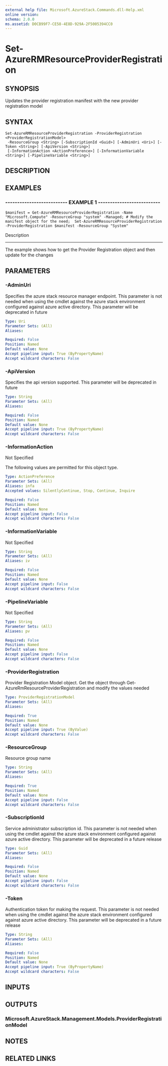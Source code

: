 ```yaml
---
external help file: Microsoft.AzureStack.Commands.dll-Help.xml
online version: 
schema: 2.0.0
ms.assetid: D0CB99F7-CE58-4E8D-929A-2F5005394CC0
---
```


# Set-AzureRMResourceProviderRegistration

## SYNOPSIS
Updates the provider registration manifest with the new provider registration model

## SYNTAX

```
Set-AzureRMResourceProviderRegistration -ProviderRegistration <ProviderRegistrationModel>
 -ResourceGroup <String> [-SubscriptionId <Guid>] [-AdminUri <Uri>] [-Token <String>] [-ApiVersion <String>]
 [-InformationAction <ActionPreference>] [-InformationVariable <String>] [-PipelineVariable <String>]
```

## DESCRIPTION

## EXAMPLES

### -------------------------- EXAMPLE 1 --------------------------
```
$manifest = Get-AzureRMResourceProviderRegistration -Name "Microsoft.Compute" -ResourceGroup "system" -Managed; # Modify the manifest object for the need;  Set-AzureRMResourceProviderRegistration -ProviderRegistration $manifest -ResourceGroup "System"
```

Description

-----------

The example shows how to get the Provider Registration object and then update for the changes

## PARAMETERS

### -AdminUri
Specifies the azure stack resource manager endpoint.
This parameter is not needed when using the cmdlet against the azure stack environment configured against azure active directory.
This parameter will be deprecated in future

```yaml
Type: Uri
Parameter Sets: (All)
Aliases: 

Required: False
Position: Named
Default value: None
Accept pipeline input: True (ByPropertyName)
Accept wildcard characters: False
```

### -ApiVersion
Specifies the api version supported.
This parameter will be deprecated in future

```yaml
Type: String
Parameter Sets: (All)
Aliases: 

Required: False
Position: Named
Default value: None
Accept pipeline input: True (ByPropertyName)
Accept wildcard characters: False
```

### -InformationAction
Not Specified

The following values are permitted for this object type.

```yaml
Type: ActionPreference
Parameter Sets: (All)
Aliases: infa
Accepted values: SilentlyContinue, Stop, Continue, Inquire

Required: False
Position: Named
Default value: None
Accept pipeline input: False
Accept wildcard characters: False
```

### -InformationVariable
Not Specified

```yaml
Type: String
Parameter Sets: (All)
Aliases: iv

Required: False
Position: Named
Default value: None
Accept pipeline input: False
Accept wildcard characters: False
```

### -PipelineVariable
Not Specified

```yaml
Type: String
Parameter Sets: (All)
Aliases: pv

Required: False
Position: Named
Default value: None
Accept pipeline input: False
Accept wildcard characters: False
```

### -ProviderRegistration
Provider Registration Model object.
Get the object through Get-AzureRmResourceProviderRegistration and modify the values needed

```yaml
Type: ProviderRegistrationModel
Parameter Sets: (All)
Aliases: 

Required: True
Position: Named
Default value: None
Accept pipeline input: True (ByValue)
Accept wildcard characters: False
```

### -ResourceGroup
Resource group name

```yaml
Type: String
Parameter Sets: (All)
Aliases: 

Required: True
Position: Named
Default value: None
Accept pipeline input: False
Accept wildcard characters: False
```

### -SubscriptionId
Service administrator subscription id.
This parameter is not needed when using the cmdlet against the azure stack environment configured against azure active directory. 
This parameter will be deprecated in a future release

```yaml
Type: Guid
Parameter Sets: (All)
Aliases: 

Required: False
Position: Named
Default value: None
Accept pipeline input: False
Accept wildcard characters: False
```

### -Token
Authentication token for making the request.
This parameter is not needed when using the cmdlet against the azure stack environment configured against azure active directory. 
This parameter will be deprecated in a future release

```yaml
Type: String
Parameter Sets: (All)
Aliases: 

Required: False
Position: Named
Default value: None
Accept pipeline input: True (ByPropertyName)
Accept wildcard characters: False
```

## INPUTS

## OUTPUTS

### Microsoft.AzureStack.Management.Models.ProviderRegistrationModel

## NOTES
## RELATED LINKS

